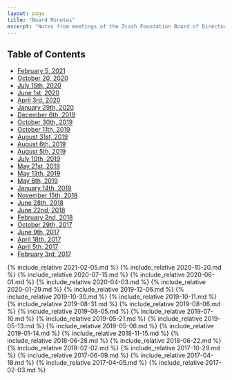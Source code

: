 ```yaml
---
layout: page
title: "Board Minutes"
excerpt: "Notes from meetings of the Zcash Foundation Board of Directors."
---
```


## Table of Contents

- [February 5, 2021](#february-5-2021)
- [October 20, 2020](#october-20-2020)
- [July 15th, 2020](#july-15-2020)
- [June 1st, 2020](#june-1-2020)
- [April 3rd, 2020](#april-3-2020)
- [January 29th, 2020](#january-29-2020)
- [December 6th, 2019](#december-6-2019)
- [October 30th, 2019](#october-30-2019)
- [October 11th, 2019](#october-11-2019)
- [August 31st, 2019](#august-31-2019)
- [August 6th, 2019](#august-6-2019)
- [August 5th, 2019](#august-5-2019)
- [July 10th, 2019](#july-10-2019)
- [May 21st, 2019](#may-21-2019)
- [May 13th, 2019](#may-13-2019)
- [May 6th, 2019](#may-6-2019)
- [January 14th, 2019](#january-14-2019)
- [November 15th, 2018](#november-15-2018)
- [June 28th, 2018](#june-28-2018)
- [June 22nd, 2018](#june-22-2018)
- [February 2nd, 2018](#february-2-2018)
- [October 29th, 2017](#october-29-2017)
- [June 9th, 2017](#june-9-2017)
- [April 18th, 2017](#april-18-2017)
- [April 5th, 2017](#april-5-2017)
- [February 3rd, 2017](#february-3-2017)


{% include_relative 2021-02-05.md %}
{% include_relative 2020-10-20.md %}
{% include_relative 2020-07-15.md %}
{% include_relative 2020-06-01.md %}
{% include_relative 2020-04-03.md %}
{% include_relative 2020-01-29.md %}
{% include_relative 2019-12-06.md %}
{% include_relative 2019-10-30.md %}
{% include_relative 2019-10-11.md %}
{% include_relative 2019-08-31.md %}
{% include_relative 2019-08-06.md %}
{% include_relative 2019-08-05.md %}
{% include_relative 2019-07-10.md %}
{% include_relative 2019-05-21.md %}
{% include_relative 2019-05-13.md %}
{% include_relative 2019-05-06.md %}
{% include_relative 2019-01-14.md %}
{% include_relative 2018-11-15.md %}
{% include_relative 2018-06-28.md %}
{% include_relative 2018-06-22.md %}
{% include_relative 2018-02-02.md %}
{% include_relative 2017-10-29.md %}
{% include_relative 2017-06-09.md %}
{% include_relative 2017-04-18.md %}
{% include_relative 2017-04-05.md %}
{% include_relative 2017-02-03.md %}

